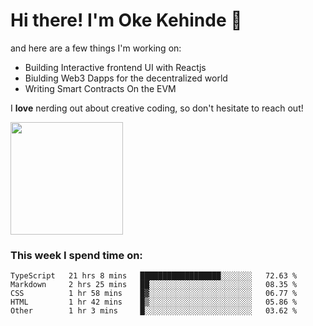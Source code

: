 # Hi there! I'm Oke Kehinde :cowboy_hat_face:

and here are a few things I'm working on:

- Building Interactive frontend UI with Reactjs
- Biulding Web3 Dapps for the decentralized world
- Writing Smart Contracts On the EVM

I **love** nerding out about creative coding, so don't hesitate to reach out!


<img height="180em" src="https://github-readme-stats.vercel.app/api?username=okeken&show_icons=true&hide_border=true&&count_private=true&include_all_commits=true" />

### This week I spend time on:

<!--START_SECTION:waka-->

```text
TypeScript   21 hrs 8 mins   ██████████████████░░░░░░░   72.63 %
Markdown     2 hrs 25 mins   ██░░░░░░░░░░░░░░░░░░░░░░░   08.35 %
CSS          1 hr 58 mins    █▓░░░░░░░░░░░░░░░░░░░░░░░   06.77 %
HTML         1 hr 42 mins    █▒░░░░░░░░░░░░░░░░░░░░░░░   05.86 %
Other        1 hr 3 mins     █░░░░░░░░░░░░░░░░░░░░░░░░   03.62 %
```

<!--END_SECTION:waka-->
